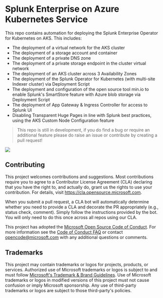 # Splunk Enterprise on Azure Kubernetes Service

This repo contains automation for deploying the Splunk Enterprise Operator for Kubernetes on AKS. This includes:
- The deployment of a virtual network for the AKS cluster
- The deployment of a storage account and container
- The deployment of a private DNS zone
- The deployment of a private storage endpoint in the cluster virtual network
- The deployment of an AKS cluster across 3 Availability Zones
- The deployment of the Splunk Operator for Kubernetes (with multi-site Indexer cluster) via Deployment Script
- The deployment and configuration of the open source tool min.io to enable Splunk's SmartStore feature with Azure blob storage via Deployment Script
- The deployment of App Gateway & Ingress Controller for access to Splunk UI
- Disabling Transparent Huge Pages in line with Splunk best practices, using the AKS Custom Node Configuration feature

> This repo is still in development, if you do find a bug or require an additional feature please do raise an issue or contribute by creating a pull request!

<a href="https://portal.azure.com/#create/Microsoft.Template/uri/https%3A%2F%2Fraw.githubusercontent.com%2FAzure%2Fsplunk-enterprise-aks%2Fmain%2Fazuredeploy.json" target="_blank">
<img src="https://aka.ms/deploytoazurebutton"/>
</a>

## Contributing

This project welcomes contributions and suggestions.  Most contributions require you to agree to a
Contributor License Agreement (CLA) declaring that you have the right to, and actually do, grant us
the rights to use your contribution. For details, visit https://cla.opensource.microsoft.com.

When you submit a pull request, a CLA bot will automatically determine whether you need to provide
a CLA and decorate the PR appropriately (e.g., status check, comment). Simply follow the instructions
provided by the bot. You will only need to do this once across all repos using our CLA.

This project has adopted the [Microsoft Open Source Code of Conduct](https://opensource.microsoft.com/codeofconduct/).
For more information see the [Code of Conduct FAQ](https://opensource.microsoft.com/codeofconduct/faq/) or
contact [opencode@microsoft.com](mailto:opencode@microsoft.com) with any additional questions or comments.

## Trademarks

This project may contain trademarks or logos for projects, products, or services. Authorized use of Microsoft 
trademarks or logos is subject to and must follow 
[Microsoft's Trademark & Brand Guidelines](https://www.microsoft.com/en-us/legal/intellectualproperty/trademarks/usage/general).
Use of Microsoft trademarks or logos in modified versions of this project must not cause confusion or imply Microsoft sponsorship.
Any use of third-party trademarks or logos are subject to those third-party's policies.
